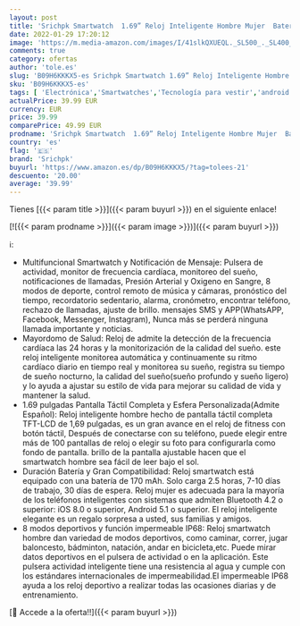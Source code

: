 ```yaml
---
layout: post
title: 'Srichpk Smartwatch  1.69” Reloj Inteligente Hombre Mujer  Bateria Larga Duracion Smartwatch Hombre con Pulsómetro Monitor de Sueño Monitores Actividad Cronómetros Calorías Podómetro para Android iOS'
date: 2022-01-29 17:20:12
image: 'https://m.media-amazon.com/images/I/41slkQXUEQL._SL500_._SL400_.jpg'
comments: true
category: ofertas
author: 'tole.es'
slug: 'B09H6KKKX5-es Srichpk Smartwatch 1.69” Reloj Inteligente Hombre Mujer...'
sku: 'B09H6KKKX5-es'
tags: [ 'Electrónica','Smartwatches','Tecnología para vestir','android','srichpk', ]
actualPrice: 39.99 EUR
currency: EUR
price: 39.99
comparePrice: 49.99 EUR
prodname: 'Srichpk Smartwatch  1.69” Reloj Inteligente Hombre Mujer  Bateria Larga Duracion Smartwatch Hombre con Pulsómetro Monitor de Sueño Monitores Actividad Cronómetros Calorías Podómetro para Android iOS'
country: 'es'
flag: '🇪🇸'
brand: 'Srichpk'
buyurl: 'https://www.amazon.es/dp/B09H6KKKX5/?tag=tolees-21'
descuento: '20.00'
average: '39.99'
---
```


Tienes [{{< param title >}}]({{< param buyurl >}}) en el siguiente enlace!

[![{{< param prodname >}}]({{< param image >}})]({{< param buyurl >}})

ℹ️:

- Multifuncional Smartwatch y Notificación de Mensaje: Pulsera de actividad, monitor de frecuencia cardíaca, monitoreo del sueño, notificaciones de llamadas, Presión Arterial y Oxigeno en Sangre, 8 modos de deporte, control remoto de música y cámaras, pronóstico del tiempo, recordatorio sedentario, alarma, cronómetro, encontrar teléfono, rechazo de llamadas, ajuste de brillo. mensajes SMS y APP(WhatsAPP, Facebook, Messenger, Instagram), Nunca más se perderá ninguna llamada importante y noticias.
- Mayordomo de Salud: Reloj de admite la detección de la frecuencia cardíaca las 24 horas y la monitorización de la calidad del sueño. este reloj inteligente monitorea automática y continuamente su ritmo cardíaco diario en tiempo real y monitorea su sueño, registra su tiempo de sueño nocturno, la calidad del sueño(sueño profundo y sueño ligero) y lo ayuda a ajustar su estilo de vida para mejorar su calidad de vida y mantener la salud.
- 1.69 pulgadas Pantalla Táctil Completa y Esfera Personalizada(Admite Español): Reloj inteligente hombre hecho de pantalla táctil completa TFT-LCD de 1,69 pulgadas, es un gran avance en el reloj de fitness con botón táctil, Después de conectarse con su teléfono, puede elegir entre más de 100 pantallas de reloj o elegir su foto para configurarla como fondo de pantalla. brillo de la pantalla ajustable hacen que el smartwatch hombre sea fácil de leer bajo el sol.
- Duración Batería y Gran Compatibilidad: Reloj smartwatch está equipado con una batería de 170 mAh. Solo carga 2.5 horas, 7-10 días de trabajo, 30 días de espera. Reloj mujer es adecuada para la mayoría de los teléfonos inteligentes con sistemas que admiten Bluetooth 4.2 o superior: iOS 8.0 o superior, Android 5.1 o superior. El reloj inteligente elegante es un regalo sorpresa a usted, sus familias y amigos.
- 8 modos deportivos y función impermeable IP68: Reloj smartwatch hombre dan variedad de modos deportivos, como caminar, correr, jugar baloncesto, bádminton, natación, andar en bicicleta,etc. Puede mirar datos deportivos en el pulsera de actividad o en la aplicación. Este pulsera actividad inteligente tiene una resistencia al agua y cumple con los estándares internacionales de impermeabilidad.El impermeable IP68 ayuda a los reloj deportivo a realizar todas las ocasiones diarias y de entrenamiento.

[🛒 Accede a la oferta!!]({{< param buyurl >}})
